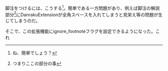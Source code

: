 脚注をつけるには、こうする[^1]。簡単である一方問題があり、例えば脚注の解説部分[^2]にDanrakuExtensionが全角スペースを入れてしまうと見栄え等の問題が生じてしまうのだ。

そこで、この拡張機能にignore_footnoteフラグを設定できるようになった。これ

[^1]: ね、簡単でしょう？
[^2]: つまりここの部分の事